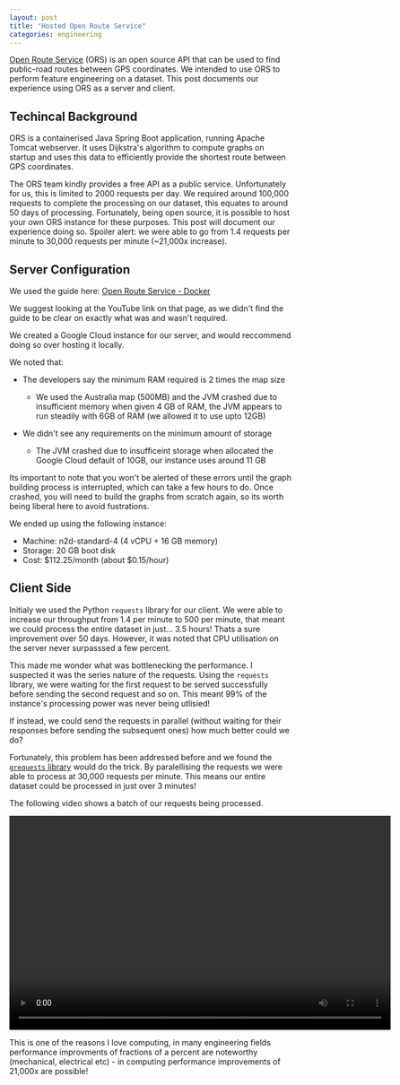 ```yaml
---
layout: post
title: "Hosted Open Route Service"
categories: engineering
---
```


[Open Route Service](https://openrouteservice.org/) (ORS) is an open source API that can be used to find public-road routes between GPS coordinates. We intended to use ORS to perform feature engineering on a dataset. This post documents our experience using ORS as a server and client.

## Techincal Background

ORS is a containerised Java Spring Boot application, running Apache Tomcat webserver. It uses Dijkstra's algorithm to compute graphs on startup and uses this data to efficiently provide the shortest route between GPS coordinates.

The ORS team kindly provides a free API as a public service. Unfortunately for us, this is limited to 2000 requests per day. We required around 100,000 requests to complete the processing on our dataset, this equates to around 50 days of processing. Fortunately, being open source, it is possible to host your own ORS instance for these purposes. This post will document our experience doing so. Spoiler alert: we were able to go from 1.4 requests per minute to 30,000 requests per minute (~21,000x increase).

## Server Configuration

We used the guide here: [Open Route Service - Docker](https://giscience.github.io/openrouteservice/installation/Running-with-Docker.html)

We suggest looking at the YouTube link on that page, as we didn't find the guide to be clear on exactly what was and wasn't required.

We created a Google Cloud instance for our server, and would reccommend doing so over hosting it locally.

We noted that:

- The developers say the minimum RAM required is 2 times the map size
    - We used the Australia map (500MB) and the JVM crashed due to insufficient memory when given 4 GB of RAM, the JVM appears to run steadily with 6GB of RAM (we allowed it to use upto 12GB)

- We didn't see any requirements on the minimum amount of storage
    - The JVM crashed due to insufficeint storage when allocated the Google Cloud default of 10GB, our instance uses around 11 GB

Its important to note that you won't be alerted of these errors until the graph building process is interrupted, which can take a few hours to do. Once crashed, you will need to build the graphs from scratch again, so its worth being liberal here to avoid fustrations.

We ended up using the following instance:
- Machine: n2d-standard-4 (4 vCPU + 16 GB memory)
- Storage: 20 GB boot disk
- Cost: $112.25/month (about $0.15/hour)


## Client Side

Initialy we used the Python `requests` library for our client. We were able to increase our throughput from 1.4 per minute to 500 per minute, that meant we could process the entire dataset in just... 3.5 hours! Thats a sure improvement over 50 days. However, it was noted that CPU utilisation on the server never surpasssed a few percent.

This made me wonder what was bottlenecking the performance. I suspected it was the series nature of the requests. Using the `requests` library, we were waiting for the first request to be served successfully before sending the second request and so on. This meant 99% of the instance's processing power was never being utlisied!

If instead, we could send the requests in parallel (without waiting for their responses before sending the subsequent ones) how much better could we do?

Fortunately, this problem has been addressed before and we found the [`grequests` library]() would do the trick. By paralellising the requests we were able to process at 30,000 requests per minute. This means our entire dataset could be processed in just over 3 minutes!

The following video shows a batch of our requests being processed.

<video width="680" height="382" controls>
	<source src="{{ site.baseurl }}/assets/parallel-req.mp4" type="video/mp4">
</video>

This is one of the reasons I love computing, in many engineering fields performance improvments of fractions of a percent are noteworthy (mechanical, electrical etc) - in computing performance improvements of 21,000x are possible!